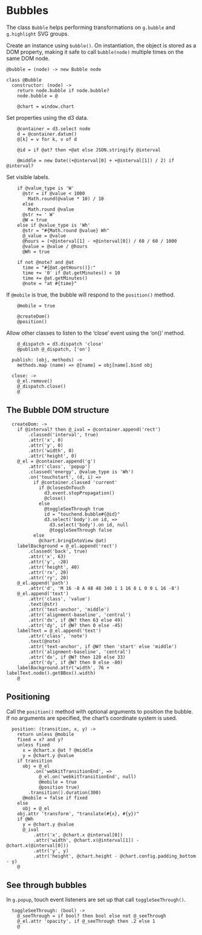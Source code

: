 # Bubbles

The class `Bubble` helps performing transformations on `g.bubble` and
`g.highlight` SVG groups.

Create an instance using `bubble()`. On instantiation, the object is stored as
a DOM property, making it safe to call `bubble(node)` multiple times on the same
DOM node.

    @bubble = (node) -> new Bubble node

    class @Bubble
      constructor: (node) ->
        return node.bubble if node.bubble?
        node.bubble = @

        @chart = window.chart

Set properties using the d3 data.

        @container = d3.select node
        d = @container.datum()
        @[k] = v for k, v of d

        @id = if @at? then +@at else JSON.stringify @interval

        @middle = new Date((+@interval[0] + +@interval[1]) / 2) if @interval?

Set visible labels.

        if @value_type is 'W'
          @str = if @value < 1000
            Math.round(@value * 10) / 10
          else
            Math.round @value
          @str += ' W'
          @W = true
        else if @value_type is 'Wh'
          @str = "#{Math.round @value} Wh"
          @_value = @value
          @hours = (+@interval[1] - +@interval[0]) / 60 / 60 / 1000
          @value = @value / @hours
          @Wh = true

        if not @note? and @at
          time = "#{@at.getHours()}:"
          time += '0' if @at.getMinutes() < 10
          time += @at.getMinutes()
          @note = "at #{time}"

If `@mobile` is true, the bubble will respond to the `position()` method.

        @mobile = true

        @createDom()
        @position()

Allow other classes to listen to the ‘close’ event using the ‘on()’ method.

        @_dispatch = d3.dispatch 'close'
        @publish @_dispatch, ['on']

      publish: (obj, methods) ->
        methods.map (name) => @[name] = obj[name].bind obj

      close: ->
        @_el.remove()
        @_dispatch.close()
        @

## The Bubble DOM structure

      createDom: ->
        if @interval? then @_ival = @container.append('rect')
            .classed('interval', true)
            .attr('x', 0)
            .attr('y', 0)
            .attr('width', 0)
            .attr('height', 0)
        @_el = @container.append('g')
            .attr('class', 'popup')
            .classed('energy', @value_type is 'Wh')
            .on('touchstart', (d, i) =>
              if @container.classed 'current'
                if @closesOnTouch
                  d3.event.stopPropagation()
                  @close()
                else
                  @toggleSeeThrough true
                  id = "touchend.bubble#{@id}"
                  d3.select('body').on id, =>
                    d3.select('body').on id, null
                    @toggleSeeThrough false
              else
                @chart.bringIntoView @at)
        labelBackground = @_el.append('rect')
            .classed('back', true)
            .attr('x', 63)
            .attr('y', -20)
            .attr('height', 40)
            .attr('rx', 20)
            .attr('ry', 20)
        @_el.append('path')
            .attr('d', 'M 16 -8 A 48 48 340 1 1 16 8 L 0 0 L 16 -8')
        @_el.append('text')
            .attr('class', 'value')
            .text(@str)
            .attr('text-anchor', 'middle')
            .attr('alignment-baseline', 'central')
            .attr('dx', if @W? then 63 else 49)
            .attr('dy', if @W? then 0 else -45)
        labelText = @_el.append('text')
            .attr('class', 'note')
            .text(@note)
            .attr('text-anchor', if @W? then 'start' else 'middle')
            .attr('alignment-baseline', 'central')
            .attr('dx', if @W? then 120 else 33)
            .attr('dy', if @W? then 0 else -80)
        labelBackground.attr('width', 76 + labelText.node().getBBox().width)
        @

## Positioning

Call the `position()` method with optional arguments to position the bubble.
If no arguments are specified, the chart’s coordinate system is used.

      position: (transition, x, y) ->
        return unless @mobile
        fixed = x? and y?
        unless fixed
          x = @chart.x @at ? @middle
          y = @chart.y @value
        if transition
          obj = @_el
              .on('webkitTransitionEnd', =>
                @_el.on('webkitTransitionEnd', null)
                @mobile = true
                @position true)
            .transition().duration(300)
          @mobile = false if fixed
        else
          obj = @_el
        obj.attr 'transform', "translate(#{x}, #{y})"
        if @Wh
          y = @chart.y @value
          @_ival
              .attr('x', @chart.x @interval[0])
              .attr('width', @chart.x(@interval[1]) - @chart.x(@interval[0]))
              .attr('y', y)
              .attr('height', @chart.height - @chart.config.padding_bottom - y)
        @

## See through bubbles

In `g.popup`, touch event listeners are set up that call `toggleSeeThrough()`.

      toggleSeeThrough: (bool) ->
        @_seeThrough = if bool? then bool else not @_seeThrough
        @_el.attr 'opacity', if @_seeThrough then .2 else 1
        @

